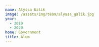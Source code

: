 ```yaml
---
name: Alyssa Galik
image: /assets/img/team/alyssa_galik.jpg
year:
  - 2019
  - 2020
home: Government
title: Alum
---
```

